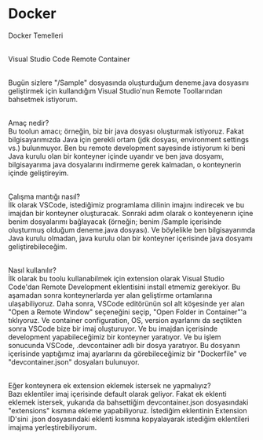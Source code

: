 # Docker

 Docker Temelleri

 <br/> Visual Studio Code Remote Container
 
  <br/> Bugün sizlere "/Sample" dosyasında oluşturduğum deneme.java dosyasını geliştirmek için kullandığım Visual Studio'nun Remote Toollarından bahsetmek istiyorum.
 
  <br/> Amaç nedir?
<br/>  Bu toolun amacı; örneğin, biz bir java dosyası oluşturmak istiyoruz. Fakat bilgisayarımızda Java için gerekli ortam (jdk dosyası, environment settings vs.) bulunmuyor. Ben bu remote development sayesinde istiyorum ki beni Java kurulu olan bir konteyner içinde uyandır ve ben java dosyamı, bilgisayarıma java dosyalarını indirmeme gerek kalmadan, o konteynerin içinde geliştireyim.
 
 <br/> Çalışma mantığı nasıl?
  <br/> İlk olarak VSCode, istediğimiz programlama dilinin imajını indirecek ve bu imajdan bir konteyner oluşturacak.
 Sonraki adım olarak o konteyenerın içine benim dosyalarımı bağlayacak (örneğin; benim /Sample içerisinde oluşturmuş olduğum deneme.java dosyası).
 Ve böylelikle ben bilgisayarımda Java kurulu olmadan, java kurulu olan bir konteyner içerisinde java dosyamı geliştirebileceğim. 
 
<br/>  Nasıl kullanılır?
<br/> İlk olarak bu toolu kullanabilmek için extension olarak Visual Studio Code'dan Remote Development eklentisini install etmemiz gerekiyor. Bu aşamadan sonra konteynerlarda yer alan geliştirme ortamlarına ulaşabiliyoruz.
 Daha sonra, VSCode editörünün sol alt köşesinde yer alan "Open a Remote Window" seçeneğini seçip, "Open Folder in Container"'a tıklıyoruz. Ve container configuration, OS, version ayarlarını da seçtikten sonra VSCode bize bir imaj oluşturuyor. Ve bu imajdan içerisinde development yapabileceğimiz bir konteyner yaratıyor.
 Ve bu işlem sonucunda VSCode, .devcontainer adlı bir dosya yaratıyor. Bu dosyanın içerisinde yaptığımız imaj ayarlarını da görebileceğimiz bir "Dockerfile" ve "devcontainer.json" dosyaları bulunuyor. 
 
  <br/> Eğer konteynera ek extension eklemek istersek ne yapmalıyız?
<br/>  Bazı eklentiler imaj içerisinde default olarak geliyor. Fakat ek eklenti eklemek istersek, yukarıda da bahsettiğim devcontainer.json dosyasındaki "extensions" kısmına ekleme yapabiliyoruz. İstediğim eklentinin Extension ID'sini .json dosyasındaki eklenti kısmına kopyalayarak istediğim eklentileri imajıma yerleştirebiliyorum.
 
 
 
 
